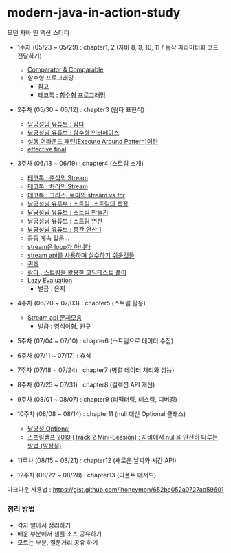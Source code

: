 # modern-java-in-action-study
모던 자바 인 액션 스터디

+ 1주차 (05/23 ~ 05/29) : chapter1, 2 (자바 8, 9, 10, 11 / 동작 파라미터화 코드 전달하기)
  - [Comparator & Comparable](https://gist.github.com/HyangKeunChoi/ca1b5a1427a698044ba6dac3401a0464)
  - 함수형 프로그래밍
    - [참고](https://mangkyu.tistory.com/111)
    - [테코톡 : 함수형 프로그래밍](https://youtu.be/ii5hnSCE6No)
  
+ 2주차 (05/30 ~ 06/12) : chapter3 (람다 표현식)
  - [남궁성님 유튜브 : 람다](https://www.youtube.com/watch?v=3wnmgM4qK30)
  - [남궁성님 유튜브 : 함수형 인터페이스](https://www.youtube.com/watch?v=0Sp9eFRV8gE)
  - [실행 어라운드 패턴(Execute Around Pattern)이란](https://tourspace.tistory.com/68?category=788398)
  - [effective final](https://madplay.github.io/post/effectively-final-in-java)
  
+ 3주차 (06/13 ~ 06/19) : chapter4 (스트림 소개)
  - [테코톡 : 춘식의 Stream](https://youtu.be/wsvhgrCGW78)
  - [테코톡 : 차리의 Stream](https://youtu.be/rbm87IFpwvQ)
  - [테코톡 : 크리스, 로마의 stream vs for](https://youtu.be/by8hb75i9X4)
  - [남궁성님 유투부 : 스트림, 스트림의 특징](https://www.youtube.com/watch?v=7Kyf4mMjbTQ)
  - [남궁성님 유튜브 : 스트림 만들기](https://www.youtube.com/watch?v=AOw4cCVUJC4)
  - [남궁성님 유튜브 : 스트림 연산](https://www.youtube.com/watch?v=iY8ta9upajE)
  - [남궁성님 유튜브 : 중간 연산 1](https://www.youtube.com/watch?v=G2lPQB42GL8)
  - 등등 계속 있음...
  - [stream은 loop가 아니다](https://www.popit.kr/java8-stream%EC%9D%80-loop%EA%B0%80-%EC%95%84%EB%8B%88%EB%8B%A4/)
  - [stream api를 사용하며 실수하기 쉬운것들](https://hamait.tistory.com/547)
  - [퀴즈](https://github.com/HyangKeunChoi/modern-java-in-action-study/blob/main/%ED%96%A5%EA%B7%BC/chapter4/quiz.md)
  - [람다 , 스트림을 활용한 코딩테스트 풀이](https://yeonyeon.tistory.com/156)
  - [Lazy Evaluation](https://dororongju.tistory.com/137)
    - 벌금 : 은지
+ 4주차 (06/20 ~ 07/03) : chapter5 (스트림 활용)
  - [Stream api 문제모음](https://github.com/MangKyu/stream-quiz)
    - 벌금 : 영식이형, 원구
+ 5주차 (07/04 ~ 07/10) : chapter6 (스트림으로 데이터 수집)

+ 6주차 (07/11 ~ 07/17) : 휴식

+ 7주차 (07/18 ~ 07/24) : chapter7 (병렬 데이터 처리와 성능)

+ 8주차 (07/25 ~ 07/31) : chapter8 (컬렉션 API 개선)

+ 9주차 (08/01 ~ 08/07) : chapter9 (리팩터링, 테스팅, 디버깅)

+ 10주차 (08/08 ~ 08/14) : chapter11 (null 대신 Optional 클래스)
  - [남궁성 Optional](https://www.youtube.com/watch?v=W_kPjiTF9RI)
  - [스프링캠프 2019 [Track 2 Mini-Session] : 자바에서 null을 안전히 다루는 방법 (박성철)](https://www.youtube.com/watch?v=vX3yY_36Sk4)
+ 11주차 (08/15 ~ 08/21) : chapter12 (새로운 날짜와 시간 API)

+ 12주차 (08/22 ~ 08/28) : chapter13 (디폴트 메서드)

마크다운 사용법 : https://gist.github.com/ihoneymon/652be052a0727ad59601

### 정리 방법

+ 각자 알아서 정리하기
+ 배운 부분에서 샘플 소스 공유하기
+ 모르는 부분, 질문거리 공유 하기

